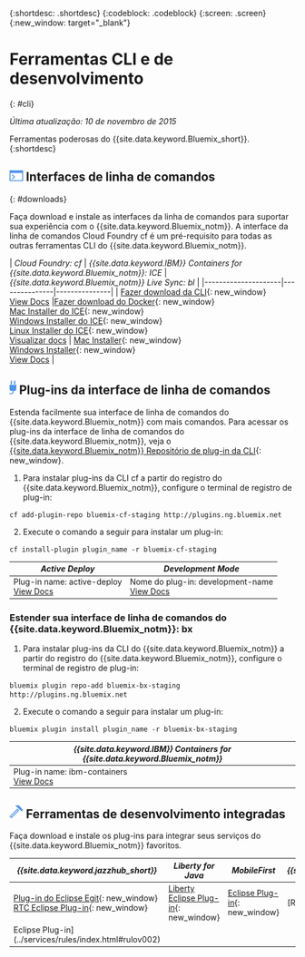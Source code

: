 {:shortdesc: .shortdesc}
{:codeblock: .codeblock}
{:screen: .screen}
{:new_window: target="_blank"}

# Ferramentas CLI e de desenvolvimento
{: #cli}

*Última atualização: 10 de novembro de 2015*

Ferramentas poderosas do {{site.data.keyword.Bluemix_short}}.
{:shortdesc}

## ![Interfaces de linha de comandos](./images/CLI.png) Interfaces de linha de comandos
{: #downloads}

Faça download e instale as interfaces da linha de comandos para suportar sua experiência com o {{site.data.keyword.Bluemix_notm}}. A interface da linha de comandos Cloud Foundry cf
é um pré-requisito para todas as outras ferramentas CLI do {{site.data.keyword.Bluemix_notm}}.


| *Cloud Foundry: cf* |	*{{site.data.keyword.IBM}} Containers for {{site.data.keyword.Bluemix_notm}}: ICE* | *{{site.data.keyword.Bluemix_notm}} Live Sync:
bl* |
|---------------------|---------------|---------------|
| [Fazer download da CLI](https://github.com/cloudfoundry/cli/releases){: new_window}  <br> [View Docs](./reference/cfcommands/index.html) |[Fazer download do Docker](https://docs.docker.com/installation/){: new_window} <br> [Mac Installer do ICE](ftp://public.dhe.ibm.com/cloud/bluemix/cli/Bluemix_ice.pkg){: new_window} <br> [Windows Installer do ICE](ftp://public.dhe.ibm.com/cloud/bluemix/cli/Bluemix_ice.exe){: new_window} <br> [Linux Installer do ICE](ftp://public.dhe.ibm.com/cloud/bluemix/cli/Bluemix_ice.tar.gz){: new_window} <br> [Visualizar docs](../containers/container_cli_ice_ov.html) | [Mac Installer](ftp://public.dhe.ibm.com/cloud/bluemix/cli/Bluemix_bl.pkg){: new_window} <br> [Windows Installer](ftp://public.dhe.ibm.com/cloud/bluemix/cli/Bluemix_bl.exe){: new_window} <br> [View Docs](./reference/bl/index.html) |


## ![Plug-ins da interface de linha de comandos](./images/CLI_Plugin.png) Plug-ins da interface de linha de comandos

Estenda facilmente sua interface de linha de comandos do {{site.data.keyword.Bluemix_notm}} com mais comandos. Para acessar os plug-ins da interface de linha de comandos do {{site.data.keyword.Bluemix_notm}}, veja o [{{site.data.keyword.Bluemix_notm}} Repositório de plug-in da CLI](http://plugins.{DomainName}/){: new_window}.

1. Para instalar plug-ins da CLI cf a partir do registro do {{site.data.keyword.Bluemix_notm}}, configure o terminal de registro de plug-in:
```
cf add-plugin-repo bluemix-cf-staging http://plugins.ng.bluemix.net
```
2. Execute o comando a seguir para instalar um
plug-in:
```
cf install-plugin plugin_name -r bluemix-cf-staging
```

| *Active Deploy* |  *Development Mode* | 
|-----------------|-----------------|
| Plug-in name: active-deploy <br>  [View Docs](../services/ActiveDeploy/index.html#cli) |  Nome do plug-in: development-name <br> [View Docs](./plugins/dev_mode/index.html) | 

### Estender sua interface de linha de comandos do {{site.data.keyword.Bluemix_notm}}: bx
1. Para instalar plug-ins da CLI do {{site.data.keyword.Bluemix_notm}} a partir do registro do {{site.data.keyword.Bluemix_notm}}, configure o terminal de registro de plug-in:
```
bluemix plugin repo-add bluemix-bx-staging http://plugins.ng.bluemix.net
```
2. Execute o comando a seguir para instalar um
plug-in:
```
bluemix plugin install plugin_name -r bluemix-bx-staging
```

| *{{site.data.keyword.IBM}} Containers for {{site.data.keyword.Bluemix_notm}}* |
|-----|
| Plug-in name: ibm-containers <br> [View Docs](https://www.{DomainName}/docs/containers/container_cli_cfic.html#container_cli_cfic) |

## ![Ferramentas de desenvolvimento integradas](./images/Integrated_Dev_Tools.png) Ferramentas de desenvolvimento integradas


Faça download e instale os plug-ins para integrar seus serviços do {{site.data.keyword.Bluemix_notm}} favoritos.

| *{{site.data.keyword.jazzhub_short}}* | *Liberty for Java* | *MobileFirst* | *{{site.data.keyword.rules_short}}* |
|-------------|----------|----------|----------|
| [Plug-in do Eclipse Egit](https://hub.jazz.net/docs/reference/gitclient/#eclipse_using_egit){: new_window} <br> [RTC Eclipse Plug-in](https://hub.jazz.net/docs/reference/gitclient/#eclipse_using_rtc){: new_window} | [Liberty Eclipse Plug-in](https://developer.ibm.com/wasdev/downloads/liberty-profile-using-eclipse/){: new_window} | [Eclipse Plug-in](https://marketplace.eclipse.org/content/ibm-mobilefirst-platform-studio){: new_window} | [Rules Designer
Eclipse Plug-in](../services/rules/index.html#rulov002) |
